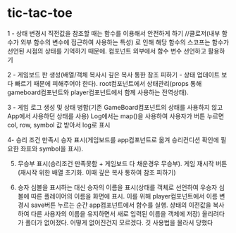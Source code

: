 # tic-tac-toe

1 - 상태 변경시 직전값을 참조할 때는 함수를 이용해서 안전하게 하기 //클로저(내부 함수가 외부 함수의 변수에 접근하여 사용하는 특성) 로 인해 해당 함수의 스코프는 함수가 선언된 시점의 상태를 기억하기 때문에.
컴포넌트 외부에서 함수 변수 선언하고 활용하기

2 - 게임보드 판 생성(배열/객체 복사시 깊은 복사 통한 참조 피하기 - 상태 업데이트 보다 빠르기 때문에 피해주어야 한다). root컴포넌트에서 상태관리(props 통해 gameboard컴포넌트와 player컴포넌트에서 함께 사용하는 전역상태).

3 - 게임 로그 생성 및 상태 병합(기존 GameBoard컴포넌트의 상태를 사용하지 않고 App에서 사용하던 상태를 사용) Log에서는 map()을 사용하여 사용자가 버튼 누르면 col, row, symbol 값 받아서 log로 표시

4- 승리 조건 만족시 승자 표시(게임보드를 app컴포넌트로 옮겨 승리컨디션 확인에 필요한 좌표와 symbol을 표시). 

5. 무승부 표시(승리조건 만족못함 + 게임보드 다 채운경우 무승부). 게임 재시작 버튼(재시작 위한 배열 초기화. 이때 깊은 복사 통하여 참조 피하기)

6. 승자 심볼을 표시하는 대신 승자의 이름을 표시(상태를 객체로 선언하여 우승자 심볼에 따른 플레이어의 이름을 화면에 표시. 이를 위해 player컴포넌트에서 이름 변경시 save버튼 누르는 순간 app컴포넌트에서 함수를 실행. 상태의 이전값을 복사하여 다른 사용자의 이름을 유지하면서 새로 입력된 이름을 객체에 저장)
올리려다가 폴더가 없어졌다.  어떻게 없어진건지 모르겠다. 깃 사용법을 몰라서 당했다
